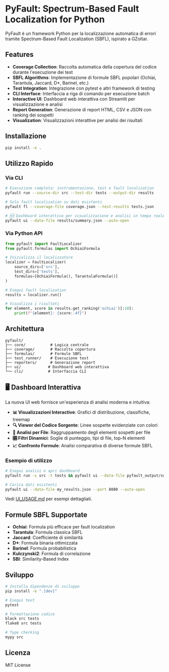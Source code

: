 # PyFault: Spectrum-Based Fault Localization for Python

PyFault è un framework Python per la localizzazione automatica di errori tramite Spectrum-Based Fault Localization (SBFL), ispirato a GZoltar.

## Features

- **Coverage Collection**: Raccolta automatica della copertura del codice durante l'esecuzione dei test
- **SBFL Algorithms**: Implementazione di formule SBFL popolari (Ochiai, Tarantula, Jaccard, D*, Barinel, etc.)
- **Test Integration**: Integrazione con pytest e altri framework di testing
- **CLI Interface**: Interfaccia a riga di comando per esecuzione batch
- **Interactive UI**: Dashboard web interattiva con Streamlit per visualizzazione e analisi
- **Report Generation**: Generazione di report HTML, CSV e JSON con ranking dei sospetti
- **Visualization**: Visualizzazioni interattive per analisi dei risultati

## Installazione

```bash
pip install -e .
```

## Utilizzo Rapido

### Via CLI

```bash
# Esecuzione completa: instrumentazione, test e fault localization
pyfault run --source-dir src --test-dir tests --output-dir results

# Solo fault localization su dati esistenti
pyfault fl --coverage-file coverage.json --test-results tests.json

# 🆕 Dashboard interattiva per visualizzazione e analisi in tempo reale
pyfault ui --data-file results/summary.json --auto-open
```

### Via Python API

```python
from pyfault import FaultLocalizer
from pyfault.formulas import OchiaiFormula

# Inizializza il localizzatore
localizer = FaultLocalizer(
    source_dirs=['src'],
    test_dirs=['tests'],
    formulas=[OchiaiFormula(), TarantulaFormula()]
)

# Esegui fault localization
results = localizer.run()

# Visualizza i risultati
for element, score in results.get_ranking('ochiai')[:10]:
    print(f"{element}: {score:.4f}")
```

## Architettura

```
pyfault/
├── core/           # Logica centrale
├── coverage/       # Raccolta copertura
├── formulas/       # Formule SBFL
├── test_runner/    # Esecuzione test
├── reporters/      # Generazione report
├── ui/            # Dashboard web interattiva
└── cli/           # Interfaccia CLI
```

## 🖥️ Dashboard Interattiva

La nuova UI web fornisce un'esperienza di analisi moderna e intuitiva:

- **📊 Visualizzazioni Interactive**: Grafici di distribuzione, classifiche, treemap
- **🔍 Viewer del Codice Sorgente**: Linee sospette evidenziate con colori
- **📁 Analisi per File**: Raggruppamento degli elementi sospetti per file
- **🎛️ Filtri Dinamici**: Soglie di punteggio, tipi di file, top-N elementi
- **📈 Confronto Formule**: Analisi comparativa di diverse formule SBFL

### Esempio di utilizzo

```bash
# Esegui analisi e apri dashboard
pyfault run -s src -t tests && pyfault ui --data-file pyfault_output/summary.json

# Carica dati esistenti
pyfault ui --data-file my_results.json --port 8080 --auto-open
```

Vedi [UI_USAGE.md](UI_USAGE.md) per esempi dettagliati.

## Formule SBFL Supportate

- **Ochiai**: Formula più efficace per fault localization
- **Tarantula**: Formula classica SBFL
- **Jaccard**: Coefficiente di similarità
- **D\***: Formula binaria ottimizzata
- **Barinel**: Formula probabilistica
- **Kulczynski2**: Formula di correlazione
- **SBI**: Similarity-Based Index

## Sviluppo

```bash
# Installa dipendenze di sviluppo
pip install -e ".[dev]"

# Esegui test
pytest

# Formattazione codice
black src tests
flake8 src tests

# Type checking
mypy src
```

## Licenza

MIT License
